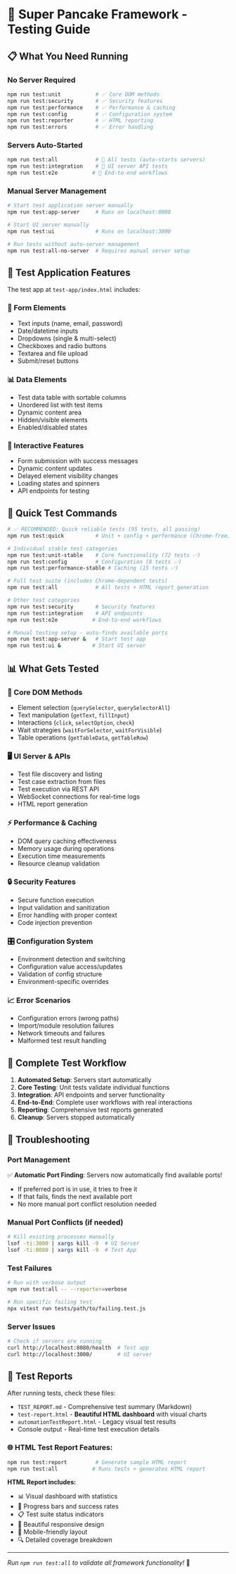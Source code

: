 # 🧪 Super Pancake Framework - Testing Guide

## 📋 What You Need Running

### **No Server Required**
```bash
npm run test:unit           # ✅ Core DOM methods
npm run test:security       # ✅ Security features  
npm run test:performance    # ✅ Performance & caching
npm run test:config         # ✅ Configuration system
npm run test:reporter       # ✅ HTML reporting
npm run test:errors         # ✅ Error handling
```

### **Servers Auto-Started**
```bash
npm run test:all            # 🚀 All tests (auto-starts servers)
npm run test:integration    # 🚀 UI server API tests
npm run test:e2e           # 🚀 End-to-end workflows
```

### **Manual Server Management**
```bash
# Start test application server manually
npm run test:app-server     # Runs on localhost:8080

# Start UI server manually  
npm run test:ui             # Runs on localhost:3000

# Run tests without auto-server management
npm run test:all-no-server  # Requires manual server setup
```

## 🎯 Test Application Features

The test app at `test-app/index.html` includes:

### **📝 Form Elements**
- Text inputs (name, email, password)
- Date/datetime inputs 
- Dropdowns (single & multi-select)
- Checkboxes and radio buttons
- Textarea and file upload
- Submit/reset buttons

### **📊 Data Elements**
- Test data table with sortable columns
- Unordered list with test items
- Dynamic content area
- Hidden/visible elements
- Enabled/disabled states

### **🔄 Interactive Features**
- Form submission with success messages
- Dynamic content updates
- Delayed element visibility changes
- Loading states and spinners
- API endpoints for testing

## 🚀 Quick Test Commands

```bash
# ✅ RECOMMENDED: Quick reliable tests (95 tests, all passing)
npm run test:quick          # Unit + config + performance (Chrome-free)

# Individual stable test categories  
npm run test:unit-stable    # Core functionality (72 tests ✅)
npm run test:config         # Configuration (8 tests ✅)
npm run test:performance-stable # Caching (15 tests ✅)

# Full test suite (includes Chrome-dependent tests)
npm run test:all            # All tests + HTML report generation

# Other test categories
npm run test:security       # Security features
npm run test:integration    # API endpoints  
npm run test:e2e           # End-to-end workflows

# Manual testing setup - auto-finds available ports
npm run test:app-server &   # Start test app
npm run test:ui &          # Start UI server
```

## 📊 What Gets Tested

### **🔧 Core DOM Methods**
- Element selection (`querySelector`, `querySelectorAll`)
- Text manipulation (`getText`, `fillInput`)
- Interactions (`click`, `selectOption`, `check`)
- Wait strategies (`waitForSelector`, `waitForVisible`)
- Table operations (`getTableData`, `getTableRow`)

### **🖥️ UI Server & APIs**  
- Test file discovery and listing
- Test case extraction from files
- Test execution via REST API
- WebSocket connections for real-time logs
- HTML report generation

### **⚡ Performance & Caching**
- DOM query caching effectiveness
- Memory usage during operations
- Execution time measurements
- Resource cleanup validation

### **🔒 Security Features**
- Secure function execution
- Input validation and sanitization
- Error handling with proper context
- Code injection prevention

### **🎛️ Configuration System**
- Environment detection and switching
- Configuration value access/updates
- Validation of config structure
- Environment-specific overrides

### **📈 Error Scenarios**
- Configuration errors (wrong paths)
- Import/module resolution failures
- Network timeouts and failures
- Malformed test result handling

## 🎪 Complete Test Workflow

1. **Automated Setup**: Servers start automatically
2. **Core Testing**: Unit tests validate individual functions  
3. **Integration**: API endpoints and server functionality
4. **End-to-End**: Complete user workflows with real interactions
5. **Reporting**: Comprehensive test reports generated
6. **Cleanup**: Servers stopped automatically

## 🐛 Troubleshooting

### **Port Management** 
✅ **Automatic Port Finding**: Servers now automatically find available ports!
- If preferred port is in use, it tries to free it
- If that fails, finds the next available port
- No more manual port conflict resolution needed

### **Manual Port Conflicts** (if needed)
```bash
# Kill existing processes manually
lsof -ti:3000 | xargs kill -9  # UI Server
lsof -ti:8080 | xargs kill -9  # Test App
```

### **Test Failures**
```bash
# Run with verbose output
npm run test:all -- --reporter=verbose

# Run specific failing test
npx vitest run tests/path/to/failing.test.js
```

### **Server Issues**
```bash
# Check if servers are running
curl http://localhost:8080/health  # Test app
curl http://localhost:3000/        # UI server
```

## 📄 Test Reports

After running tests, check these files:
- `TEST_REPORT.md` - Comprehensive test summary (Markdown)
- `test-report.html` - **Beautiful HTML dashboard** with visual charts
- `automationTestReport.html` - Legacy visual test results  
- Console output - Real-time test execution details

### **🌐 HTML Test Report Features:**
```bash
npm run test:report         # Generate sample HTML report
npm run test:all           # Runs tests + generates HTML report
```

**HTML Report includes:**
- 📊 Visual dashboard with statistics
- 🎯 Progress bars and success rates
- 📋 Test suite status indicators  
- 🎨 Beautiful responsive design
- 📱 Mobile-friendly layout
- 🔍 Detailed coverage breakdown

---

*Run `npm run test:all` to validate all framework functionality!* 🚀